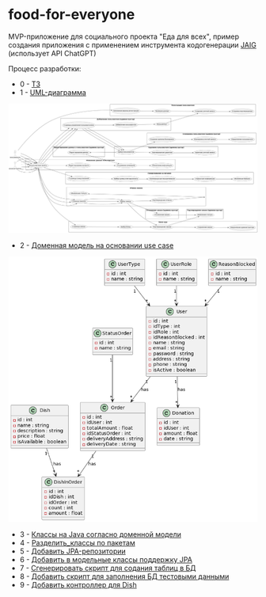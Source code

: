 # food-for-everyone
MVP-приложение для социального проекта "Еда для всех", пример создания приложения с применением инструмента кодогенерации [JAIG](https://github.com/sonkin/JAIG) (использует API ChatGPT) 

Процесс разработки:
- 0 - [ТЗ](https://github.com/Valentina810/food-for-everyone/blob/main/prompt/0_use_cases/0_use_cases-response.txt)
- 1 - [UML-диаграмма](https://github.com/Valentina810/food-for-everyone/blob/main/prompt/1_uml/1_uml-response.txt) 
<img width="1000" alt="UML" src="https://github.com/Valentina810/food-for-everyone/blob/main/src/main/resources/uml.png">

- 2 - [Доменная модель на основании use case](https://github.com/Valentina810/food-for-everyone/blob/main/prompt/2_domain_model/2-domain-model-response.txt) 
<img width="1000" alt="Доменная модель на основании use case" src="https://github.com/Valentina810/food-for-everyone/blob/main/src/main/resources/domain-model.png">

- 3 - [Классы на Java согласно доменной модели](https://github.com/Valentina810/food-for-everyone/blob/main/prompt/3_classes_domain_model/3_classes_domain_model-response.txt)
- 4 - [Разделить_классы по пакетам](https://github.com/Valentina810/food-for-everyone/blob/main/prompt/4_split_packages/4_split_packages-response.txt)
- 5 - [Добавить JPA-репозитории](https://github.com/Valentina810/food-for-everyone/blob/main/prompt/5_add_repositories/5_add_repositories-response.txt)
- 6 - [Добавить в модельные классы поддержку JPA](https://github.com/Valentina810/food-for-everyone/blob/main/prompt/6_add_connection_between_repositories_and_models/6_add_connection_between_repositories_and_models-response.txt)  
- 7 - [Сгенерировать скрипт для содания таблиц в БД](https://github.com/Valentina810/food-for-everyone/blob/main/prompt/7_add_script_for_bd_generate/7_add_script_for_bd_generate-response.txt)
- 8 - [Добавить скрипт для заполнения БД тестовыми данными](https://github.com/Valentina810/food-for-everyone/blob/main/prompt/8_fill_data_in_database/8_fill_data_in_database-response.txt)
- 9 - [Добавить контроллер для Dish](https://github.com/Valentina810/food-for-everyone/blob/main/prompt/9_create_controllers/9_create_controllers-response.txt)